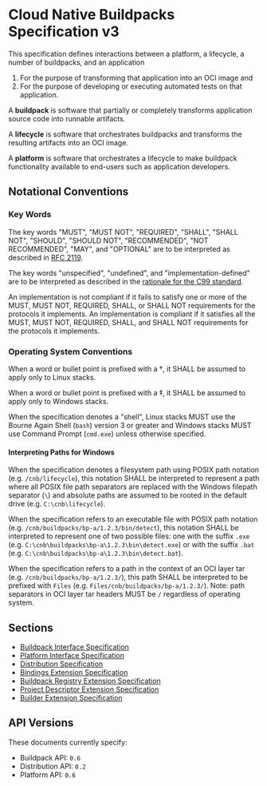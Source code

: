 # Cloud Native Buildpacks Specification v3

This specification defines interactions between a platform, a lifecycle, a number of buildpacks, and an application
1. For the purpose of transforming that application into an OCI image and
2. For the purpose of developing or executing automated tests on that application.

A **buildpack** is software that partially or completely transforms application source code into runnable artifacts.

A **lifecycle** is software that orchestrates buildpacks and transforms the resulting artifacts into an OCI image.

A **platform** is software that orchestrates a lifecycle to make buildpack functionality available to end-users such as application developers.

## Notational Conventions

### Key Words
The key words "MUST", "MUST NOT", "REQUIRED", "SHALL", "SHALL NOT", "SHOULD", "SHOULD NOT", "RECOMMENDED", "NOT RECOMMENDED", "MAY", and "OPTIONAL" are to be interpreted as described in [RFC 2119](http://tools.ietf.org/html/rfc2119).

The key words "unspecified", "undefined", and "implementation-defined" are to be interpreted as described in the [rationale for the C99 standard](http://www.open-std.org/jtc1/sc22/wg14/www/C99RationaleV5.10.pdf#page=18).

An implementation is not compliant if it fails to satisfy one or more of the MUST, MUST NOT, REQUIRED, SHALL, or SHALL NOT requirements for the protocols it implements.
An implementation is compliant if it satisfies all the MUST, MUST NOT, REQUIRED, SHALL, and SHALL NOT requirements for the protocols it implements.

### Operating System Conventions

When a word or bullet point is prefixed with a <a name="linux-only">†</a>, it SHALL be assumed to apply only to Linux stacks.

When a word or bullet point is prefixed with a <a name="windows-only">‡</a>, it SHALL be assumed to apply only to Windows stacks.


When the specification denotes a "shell", Linux stacks MUST use the Bourne Again Shell (`bash`) version 3 or greater and Windows stacks MUST use Command Prompt (`cmd.exe`) unless otherwise specified.

#### Interpreting Paths for Windows

When the specification denotes a filesystem path using POSIX path notation (e.g. `/cnb/lifecycle`), this notation SHALL be interpreted to represent a path where all POSIX file path separators are replaced with the Windows filepath separator (`\`) and absolute paths are assumed to be rooted in the default drive (e.g. `C:\cnb\lifecycle`).

When the specification refers to an executable file with POSIX path notation (e.g. `/cnb/buildpacks/bp-a/1.2.3/bin/detect`), this notation SHALL be interpreted to represent one of two possible files: one with the suffix `.exe` (e.g. `C:\cnb\buildpacks\bp-a\1.2.3\bin\detect.exe`) or with the suffix `.bat` (e.g. `C:\cnb\buildpacks\bp-a\1.2.3\bin\detect.bat`).

When the specification refers to a path in the context of an OCI layer tar (e.g. `/cnb/buildpacks/bp-a/1.2.3/`), this path SHALL be interpreted to be prefixed with `Files` (e.g. `Files/cnb/buildpacks/bp-a/1.2.3/`). Note: path separators in OCI layer tar headers MUST be `/` regardless of operating system.

## Sections

- [Buildpack Interface Specification](buildpack.md)
- [Platform Interface Specification](platform.md)
- [Distribution Specification](distribution.md)
- [Bindings Extension Specification](extensions/bindings.md)
- [Buildpack Registry Extension Specification](extensions/buildpack-registry.md)
- [Project Descriptor Extension Specification](extensions/project-descriptor.md)
- [Builder Extension Specification](extensions/builder.md)

## API Versions

These documents currently specify:

- Buildpack API: `0.6`
- Distribution API: `0.2`
- Platform API: `0.6`
